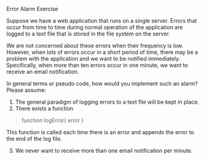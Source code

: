 Error Alarm Exercise

Suppose we have a web application that runs on a single server. Errors that occur from time to time during normal operation of the application are logged to a text file that is stored in the file system on the server.

We are not concerned about these errors when their frequency is low. However, when lots of errors occur in a short period of time, there may be a problem with the application and we want to be notified immediately. Specifically, ​when more than ten errors occur in one minute, we want to receive an email notification.

In general terms or pseudo code, how would you implement such an alarm? Please assume:

1. The general paradigm of logging errors to a text file will be kept in place.
2. There exists a function 
 >   function logError( error ) 
 
 This function is called each time there is an error and appends the error to the end of the log file.

3. We never want to receive more than one email notification per minute.